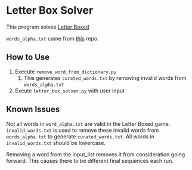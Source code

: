 # Letter Box Solver #

This program solves [Letter Boxed](https://www.nytimes.com/puzzles/letter-boxed)

`words_alpha.txt` came from [this](https://github.com/dwyl/english-words/tree/master?tab=readme-ov-file) repo.

## How to Use ##

1. Execute `remove_word_from_dictionary.py`
   1. This generates `curated_words.txt` by removing invalid words from `words_alpha.txt`
2. Exeute `letter_box_solver.py` with user input

## Known Issues ##

Not all words in `word_alpha.txt` are valid in the Letter Boxed game. `invalid_words.txt` is used to remove these invalid words from `words_alpha.txt` to generate `curated_words.txt`. All words in `invalid_words.txt` should be lowercase.

Removing a word from the input_list removes it from consideration going forward. This causes there to be different final sequences each run.